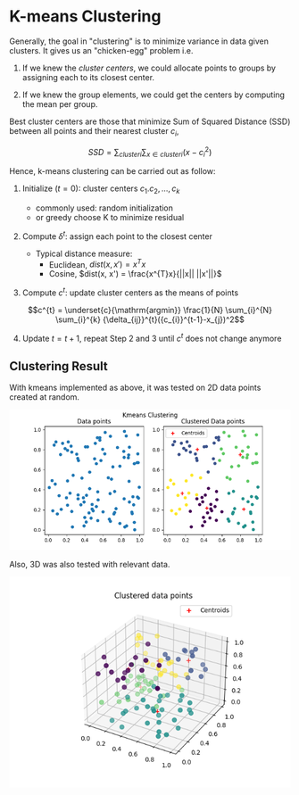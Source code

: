 # K-means Clustering

Generally, the goal in "clustering" is to minimize variance in data given clusters. It gives us an "chicken-egg" problem i.e. 

1. If we knew the *cluster centers*, we could allocate points to groups by assigning each to its closest center.

2. If we knew the group elements, we could get the centers by computing the mean per group.

Best cluster centers are those that minimize Sum of Squared Distance (SSD) between all points and their nearest cluster $c_{i}$,

```math
SSD = \sum_{cluster i} \sum_{x \in cluster i} ( x - {c_{i}}^2)
```

Hence, k-means clustering can be carried out as follow:

1. Initialize $(t = 0)$: cluster centers $c_{1}. c_{2},...,c_{k}$
     - commonly used: random initialization 
     - or greedy choose K to minimize residual

2. Compute $\delta^{t}$: assign each point to the closest center
     - Typical distance measure:
          - Euclidean, $dist(x, x') = x^{T}x$
          - Cosine, $dist(x, x') = \frac{x^{T}x}{||x|| ||x'||}$

3. Compute $c^{t}$: update cluster centers as the means of points
```math
c^{t} = \underset{c}{\mathrm{argmin}} \frac{1}{N} \sum_{i}^{N} \sum_{i}^{k} {\delta_{ij}}^{t}({c_{i}}^{t-1}-x_{j})^2
```

4. Update $t=t+1$, repeat Step 2 and 3 until $c^{t}$ does not change anymore


## Clustering Result

With kmeans implemented as above, it was tested on 2D data points created at random.

![2D Clustering](assets/clusters.png)

Also, 3D was also tested with relevant data.

![2D Clustering](assets/clusters3d.png)

